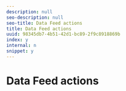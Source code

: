 ```yaml
---
description: null
seo-description: null
seo-title: Data Feed actions
title: Data Feed actions
uuid: 98345db7-4b51-42d1-bc89-2f9c8918869b
index: y
internal: n
snippet: y
---
```


# Data Feed actions


